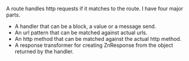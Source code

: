 A route handles http requests if it matches to the route. I have four major parts.

- A handler that can be a block, a value or a message send.
- An url pattern that can be matched against actual urls.
- An http method that can be matched against the actual http method.
- A response transformer for creating ZnResponse from the object returned by the handler.